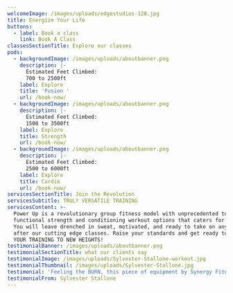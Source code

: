 ```yaml
---
welcomeImage: /images/uploads/edgestudios-128.jpg
title: Energize Your Life
buttons:
  - label: Book a class
    link: Book A Class
classesSectionTitle: Explore our classes
pods:
  - backgroundImage: /images/uploads/aboutbanner.png
    description: |-
      Estimated Feet Climbed: 
      700 to 2500ft
    label: Explore
    title: 'Fusion '
    url: /book-now/
  - backgroundImage: /images/uploads/aboutbanner.png
    description: |-
      Estimated Feet Climbed: 
      1500 to 3500ft
    label: Explore
    title: Strength
    url: /book-now/
  - backgroundImage: /images/uploads/aboutbanner.png
    description: |-
      Estimated Feet Climbed: 
      2500 to 6000ft
    label: Explore
    title: Cardio
    url: /book-now/
servicesSectionTitle: Join the Revolution
servicesSubtitle: TRULY VERSATILE TRAINING
servicesContent: >-
  Power Up is a revolutionary group fitness model with unprecedented total body
  functional strength and conditioning workout options that caters for everyone.
  You will leave drenched in sweat, motivated, and ready to take on anything
  after our cutting edge classes. Raise your standards and get ready to TAKE
  YOUR TRAINING TO NEW HEIGHTS!
testimonialBanner: /images/uploads/aboutbanner.png
testimonialSectionTitle: what our clients say
testimonialImage: /images/uploads/Sylvester-Stallone-workout.jpg
testimonialThumbnail: /images/uploads/Sylvester-Stallone.jpg
testimonial: 'Feeling the BURN, this piece of equipment by Synergy Fitness does it all.'
testimonialFrom: Sylvester Stallone
---
```


